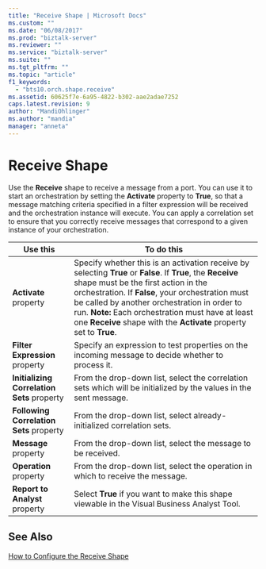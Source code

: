 ```yaml
---
title: "Receive Shape | Microsoft Docs"
ms.custom: ""
ms.date: "06/08/2017"
ms.prod: "biztalk-server"
ms.reviewer: ""
ms.service: "biztalk-server"
ms.suite: ""
ms.tgt_pltfrm: ""
ms.topic: "article"
f1_keywords: 
  - "bts10.orch.shape.receive"
ms.assetid: 60625f7e-6a95-4822-b302-aae2adae7252
caps.latest.revision: 9
author: "MandiOhlinger"
ms.author: "mandia"
manager: "anneta"
---
```

# Receive Shape
Use the **Receive** shape to receive a message from a port. You can use it to start an orchestration by setting the **Activate** property to **True**, so that a message matching criteria specified in a filter expression will be received and the orchestration instance will execute. You can apply a correlation set to ensure that you correctly receive messages that correspond to a given instance of your orchestration.  
  
|Use this|To do this|  
|--------------|----------------|  
|**Activate** property|Specify whether this is an activation receive by selecting **True** or **False**. If **True**, the **Receive** shape must be the first action in the orchestration. If **False**, your orchestration must be called by another orchestration in order to run. **Note:**  Each orchestration must have at least one **Receive** shape with the **Activate** property set to **True**.|  
|**Filter Expression** property|Specify an expression to test properties on the incoming message to decide whether to process it.|  
|**Initializing Correlation Sets** property|From the drop-down list, select the correlation sets which will be initialized by the values in the sent message.|  
|**Following Correlation Sets** property|From the drop-down list, select already-initialized correlation sets.|  
|**Message** property|From the drop-down list, select the message to be received.|  
|**Operation** property|From the drop-down list, select the operation in which to receive the message.|  
|**Report to Analyst** property|Select **True** if you want to make this shape viewable in the Visual Business Analyst Tool.|  
  
## See Also  
 [How to Configure the Receive Shape](../core/how-to-configure-the-receive-shape.md)